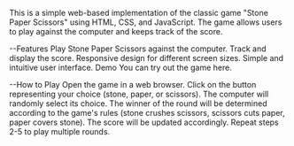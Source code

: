 This is a simple web-based implementation of the classic game "Stone Paper Scissors" using HTML, CSS, and JavaScript. The game allows users to play against the computer and keeps track of the score.

--Features
Play Stone Paper Scissors against the computer.
Track and display the score.
Responsive design for different screen sizes.
Simple and intuitive user interface.
Demo
You can try out the game here.

--How to Play
Open the game in a web browser.
Click on the button representing your choice (stone, paper, or scissors).
The computer will randomly select its choice.
The winner of the round will be determined according to the game's rules (stone crushes scissors, scissors cuts paper, paper covers stone).
The score will be updated accordingly.
Repeat steps 2-5 to play multiple rounds.
